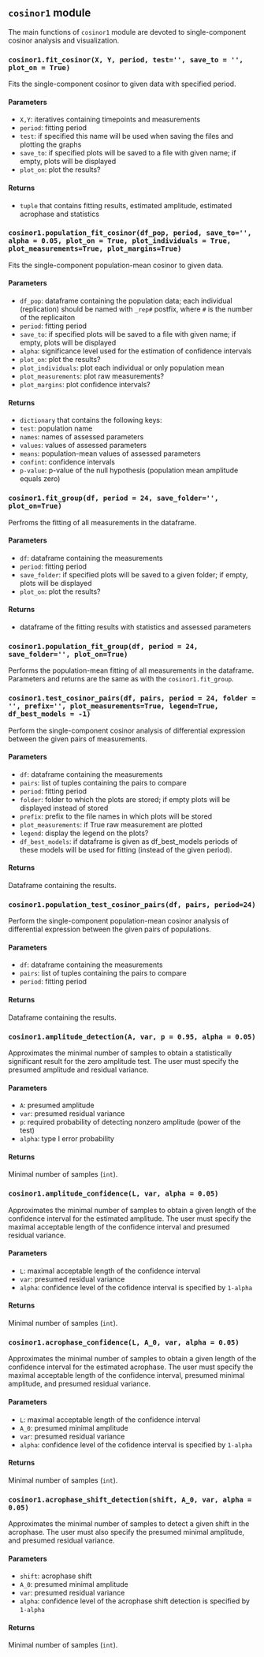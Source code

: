 ## ```cosinor1``` module
The main functions of ```cosinor1``` module are devoted to single-component cosinor analysis and visualization.

### ```cosinor1.fit_cosinor(X, Y, period, test='', save_to = '', plot_on = True)```
Fits the single-component cosinor to given data with specified period.
#### Parameters
* ```X,Y```: iteratives containing timepoints and measurements
* ```period```: fitting period
* ```test```: if specified this name will be used when saving the files and plotting the graphs
* ```save_to```: if specified plots will be saved to a file with given name; if empty, plots will be displayed
* ```plot_on```: plot the results?
#### Returns
* ```tuple``` that contains fitting results, estimated amplitude, estimated acrophase and statistics



### ```cosinor1.population_fit_cosinor(df_pop, period, save_to='', alpha = 0.05, plot_on = True, plot_individuals = True, plot_measurements=True, plot_margins=True)```
Fits the single-component population-mean cosinor to given data.
#### Parameters
* ```df_pop```: dataframe containing the population data; each individual (replication) should be named with ```_rep#``` postfix, where ```#``` is the number of the replicaiton
* ```period```: fitting period
* ```save_to```: if specified plots will be saved to a file with given name; if empty, plots will be displayed
* ```alpha```: significance level used for the estimation of confidence intervals
* ```plot_on```: plot the results?
* ```plot_individuals```: plot each individual or only population mean
* ```plot_measurements```: plot raw measurements?
* ```plot_margins```: plot confidence intervals?
#### Returns
* ```dictionary``` that contains the following keys:
 * ```test```: population name
 * ```names```: names of assessed parameters
 * ```values```: values of assessed parameters
 * ```means```: population-mean values of assessed parameters
 * ```confint```: confidence intervals
 * ```p-value```: p-value of the null hypothesis (population mean amplitude equals zero)

### ```cosinor1.fit_group(df, period = 24, save_folder='', plot_on=True)```
Perfroms the fitting of all measurements in the dataframe.
#### Parameters
* ```df```: dataframe containing the measurements
* ```period```: fitting period
* ```save_folder```: if specified plots will be saved to a given folder; if empty, plots will be displayed
* ```plot_on```: plot the results?
#### Returns
* dataframe of the fitting results with statistics and assessed parameters

### ```cosinor1.population_fit_group(df, period = 24, save_folder='', plot_on=True)```
Performs the population-mean fitting of all measurements in the dataframe. Parameters and returns are the same as with the  ```cosinor1.fit_group```.

### ```cosinor1.test_cosinor_pairs(df, pairs, period = 24, folder = '', prefix='', plot_measurements=True, legend=True, df_best_models = -1)```
Perform the single-component cosinor analysis of differential expression between the given pairs of measurements.
#### Parameters
* ```df```: dataframe containing the measurements
* ```pairs```: list of tuples containing the pairs to compare
* ```period```: fitting period
* ```folder```: folder to which the plots are stored; if empty plots will be displayed instead of stored
* ```prefix```: prefix to the file names in which plots will be stored 
* ```plot_measurements```: if True raw measurement are plotted
* ```legend```: display the legend on the plots?
* ```df_best_models```: if dataframe is given as df_best_models periods of these models will be used for fitting (instead of the given period).
#### Returns
Dataframe containing the results.

### ```cosinor1.population_test_cosinor_pairs(df, pairs, period=24)```
Perform the single-component population-mean cosinor analysis of differential expression between the given pairs of populations.
#### Parameters
* ```df```: dataframe containing the measurements
* ```pairs```: list of tuples containing the pairs to compare
* ```period```: fitting period
#### Returns
Dataframe containing the results.

### `cosinor1.amplitude_detection(A, var, p = 0.95, alpha = 0.05)`
Approximates the minimal number of samples to obtain a statistically significant result for the zero amplitude test. The user must specify the presumed amplitude and residual variance.
#### Parameters
* `A`: presumed amplitude
* `var`: presumed residual variance
* `p`: required probability of detecting nonzero amplitude (power of the test)
* `alpha`: type I error probability 
#### Returns
Minimal number of samples (`int`).

### `cosinor1.amplitude_confidence(L, var, alpha = 0.05)`
Approximates the minimal number of samples to obtain a given length of the confidence interval for the estimated amplitude. The user must specify the maximal acceptable length of the confidence interval and presumed residual variance.
#### Parameters
* `L`: maximal acceptable length of the confidence interval
* `var`: presumed residual variance
* `alpha`: confidence level of the cofidence interval is specified by `1-alpha`
#### Returns
Minimal number of samples (`int`).

### `cosinor1.acrophase_confidence(L, A_0, var, alpha = 0.05)`
Approximates the minimal number of samples to obtain a given length of the confidence interval for the estimated acrophase. The user must specify the maximal acceptable length of the confidence interval, presumed minimal amplitude, and presumed residual variance.
#### Parameters
* `L`: maximal acceptable length of the confidence interval
* `A_0`: presumed minimal amplitude
* `var`: presumed residual variance
* `alpha`: confidence level of the cofidence interval is specified by `1-alpha`
#### Returns
Minimal number of samples (`int`).

### `cosinor1.acrophase_shift_detection(shift, A_0, var, alpha = 0.05)`
Approximates the minimal number of samples to detect a given shift in the acrophase. The user must also specify the presumed minimal amplitude, and presumed residual variance.
#### Parameters
* `shift`: acrophase shift
* `A_0`: presumed minimal amplitude
* `var`: presumed residual variance
* `alpha`: confidence level of the acrophase shift detection is specified by `1-alpha`
#### Returns
Minimal number of samples (`int`).


